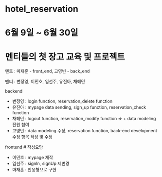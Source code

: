 # hotel_reservation
# 6월 9일 ~ 6월 30일
# 멘티들의 첫 장고 교육 및 프로젝트

멘토 : 마재훈 - front_end, 고영빈 - back_end

멘티 : 변정영, 이민호, 임선주, 유진아, 채혜민


backend
 - 변정영 : login function, reservation_delete function
 - 유진아 : mypage data sending, sign_up function, reservation_check function
 - 채혜민 : logout function, reservation_modify function
      => + data modeling 전원 참여
 - 고영빈 : data modeling 수정, reservation function, back-end development 수정 항목 작성 및 수정
 
frontend # 작성요망
 - 이민호 : mypage 제작
 - 임선주 : signIn, signUp 제변경
 - 마재훈 : 반응형으로 구현
